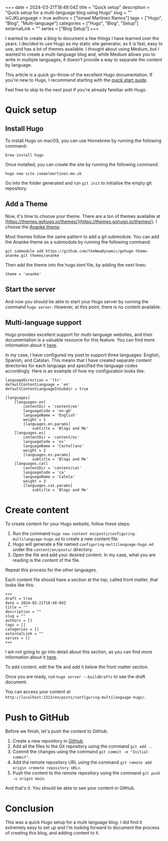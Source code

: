+++ 
date = 2024-03-21T18:48:04Z
title = "Quick setup"
description = "Quick setup for a multi-language blog using Hugo"
slug = ""
isCJKLanguage = true
authors = ["Ismael Martinez Ramos"]
tags = ["Hugo", "Blog", "Multi-language"]
categories = ["Hugo", "Blog", "Setup"]
externalLink = ""
series = ["Blog Setup"]
+++

I wanted to create a blog to document a few things I have learned over the years. I decided to use Hugo as my static site generator, as it is fast, easy to use, and has a lot of themes available. I thought about using Medium, but I wanted to create a multi-language blog and, while Medium allows you to write in multiple languages, it doesn't provide a way to separate the content by language.

This article is a quick go-throw of the excellent Hugo documentation. If you're new to Hugo, I recommend starting with the [quick start guide](https://gohugo.io/getting-started/quick-start/).

Feel free to skip to the next post if you're already familiar with Hugo.

# Quick setup

## Install Hugo

To install Hugo on macOS, you can use Homebrew by running the following command:

`brew install hugo`

Once installed, you can create the site by running the following command:

`hugo new site ismaelmartinez.me.uk`

Go into the folder generated and run `git init` to initialise the empty git repository.

## Add a Theme

Now, it's time to choose your theme. There are a ton of themes available at [https://themes.gohugo.io/themes/](https://themes.gohugo.io/themes/). I choose the [Ananke theme](https://themes.gohugo.io/themes/gohugo-theme-ananke/).

Most themes follow the same pattern to add a git submodule. You can add the Ananke theme as a submodule by running the following command:

`git submodule add https://github.com/theNewDynamic/gohugo-theme-ananke.git themes/ananke`

Then add the theme into the hugo.toml file, by adding the next lines:

```
theme = 'ananke'
```

## Start the server

And now you should be able to start your Hugo server by running the command `hugo server`. However, at this point, there is no content available.

## Multi-language support

Hugo provides excellent support for multi-language websites, and their documentation is a valuable resource for this feature. You can find more information about it [here](https://gohugo.io/content-management/multilingual/).

In my case, I have configured my post to support three languages: English, Spanish, and Catalan. This means that I have created separate content directories for each language and specified the language codes accordingly. Here is an example of how my configuration looks like:

```
languageDirection = 'ltr'
defaultContentLanguage = 'en'
defaultContentLanguageInSubdir = true

[languages]
    [languages.en]
        contentDir = 'content/en'
        languageCode = 'en-gb'
        languageName = 'English'
        weight = 1    
        [languages.en.params]
            subtitle = 'Blogs and Me'
    [languages.es]
        contentDir = 'content/es'
        languageCode = 'es'
        languageName = 'Castellano'
        weight = 2
        [languages.es.params]
            subtitle = 'Blogs and Me'
    [languages.cat]
        contentDir = 'content/cat'
        languageCode = 'ca'
        languageName = 'Catala'
        weight = 3
        [languages.cat.params]
            subtitle = 'Blogs and Me'
```


# Create content

To create content for your Hugo website, follow these steps:

1. Run the command `hugo new content en/posts/configuring-multilanguage-hugo.md` to create a new content file. 
1. Hugo will generate a file named `configuring-multilanguage-hugo.md` under the `content/en/posts/` directory.
1. Open the file and add your desired content. In my case, what you are reading is the content of the file.

Repeat this process for the other languages.

Each content file should have a section at the top, called front matter, that looks like this:

```
+++ 
draft = true
date = 2024-03-21T18:48:04Z
title = ""
description = ""
slug = ""
authors = []
tags = []
categories = []
externalLink = ""
series = []
+++
```

I am not going to go into detail about this section, as you can find more information about it [here](https://gohugo.io/content-management/front-matter/).

To add content, edit the file and add it below the front matter section.

Once you are ready, run `hugo server --buildDrafts` to see the draft document.

You can access your content at `http://localhost:1313/en/posts/configuring-multilanguage-hugo/`.

# Push to GitHub

Before we finish, let's push the content to GitHub.

1. Create a new repository in [GitHub](https://github.com/new).
1. Add all the files to the Git repository using the command `git add .`.
1. Commit the changes using the command `git commit -m "Initial commit"`.
1. Add the remote repository URL using the command `git remote add origin <remote repository URL>`.
1. Push the content to the remote repository using the command `git push -u origin main`.

And that's it. You should be able to see your content in GitHub.

# Conclusion

This was a quick Hugo setup for a multi language blog. I did find it extremely easy to set up and I'm looking forward to document the process of creating this blog, and adding content to it. 
